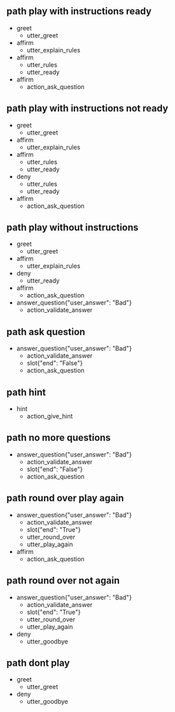 ## path play with instructions ready
* greet
  - utter_greet
* affirm
  - utter_explain_rules
* affirm
  - utter_rules
  - utter_ready
* affirm
  - action_ask_question

## path play with instructions not ready
* greet
  - utter_greet
* affirm
  - utter_explain_rules
* affirm
  - utter_rules
  - utter_ready
* deny
  - utter_rules
  - utter_ready
* affirm
  - action_ask_question

## path play without instructions
* greet
  - utter_greet
* affirm
  - utter_explain_rules
* deny
  - utter_ready
* affirm
  - action_ask_question
* answer_question{"user_answer": "Bad"}
  - action_validate_answer

## path ask question
* answer_question{"user_answer": "Bad"}
  - action_validate_answer
  - slot{"end": "False"}
  - action_ask_question

## path hint
* hint
  - action_give_hint

## path no more questions
* answer_question{"user_answer": "Bad"}
  - action_validate_answer
  - slot{"end": "False"}
  - action_ask_question

## path round over play again
* answer_question{"user_answer": "Bad"}
  - action_validate_answer
  - slot{"end": "True"}
  - utter_round_over
  - utter_play_again
* affirm
  - action_ask_question

## path round over not again
* answer_question{"user_answer": "Bad"}
  - action_validate_answer
  - slot{"end": "True"}
  - utter_round_over
  - utter_play_again
* deny
  - utter_goodbye

## path dont play
* greet
  - utter_greet
* deny
  - utter_goodbye
